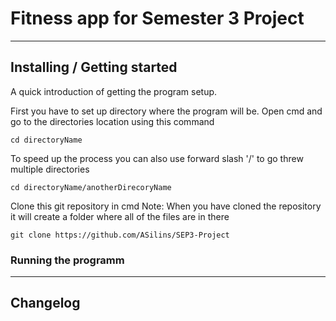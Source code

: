 # Fitness app for Semester 3 Project 

----

## Installing / Getting started

A quick introduction of getting the program setup.

First you have to set up directory where the program will be.
Open cmd and go to the directories location using this command

```shell
cd directoryName
```

To speed up the process you can also use forward slash '/' to go threw multiple directories

```shell
cd directoryName/anotherDirecoryName
```

Clone this git repository in cmd
Note: When you have cloned the repository it will create a folder where all of the files are in there

```shell
git clone https://github.com/ASilins/SEP3-Project
```

### Running the programm

----

## Changelog
